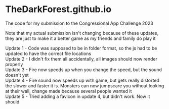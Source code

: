 # TheDarkForest.github.io
The code for my submission to the Congressional App Challenge 2023

Note that my actual submission isn't changing because of these updates, they are just to make it a better game as my friends and family do play it

Update 1 - Code was supposed to be in folder format, so the js had to be updated to have the correct file locations\
Update 2 - I didn't fix them all accidentally, all images should now render properly\
Update 3 - Fire now speeds up when you change the speed, but the sound doesn't yet\
Update 4 - Fire sound now speeds up with game, but gets really distorted the slower and faster it is. Monsters can now jumpscare you without looking at their wall, change made because several people wanted it\
Update 5 - Tried adding a favicon in update 4, but didn't work. Now it should
